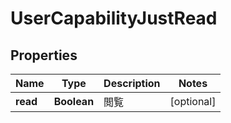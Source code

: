 

# UserCapabilityJustRead


## Properties

Name | Type | Description | Notes
------------ | ------------- | ------------- | -------------
**read** | **Boolean** | 閲覧 |  [optional]



